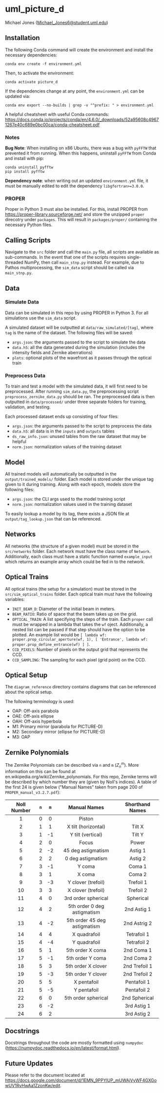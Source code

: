 # uml_picture_d

Michael Jones (Michael_Jones6@student.uml.edu)

## Installation

The following Conda command will create the environment and install the necessary dependencies:

    conda env create -f environment.yml 

Then, to activate the environment:

    conda activate picture_d

If the dependencies change at any point, the `environment.yml` can be updated via:

    conda env export --no-builds | grep -v "^prefix: " > environment.yml

A helpful cheatsheet with useful Conda commands: https://docs.conda.io/projects/conda/en/4.6.0/_downloads/52a95608c49671267e40c689e0bc00ca/conda-cheatsheet.pdf

### Notes

**Bug Note**: When installing on x86 Ubuntu, there was a bug with `pyFFTW` that prevented it from running.
When this happens, uninstall `pyFFTW` from Conda and install with pip:

    conda uninstall pyfftw
    pip install pyfftw

**Dependency note**: when writing out an updated `environment.yml` file, it must be manually edited to edit the dependency `libgfortran>=3.0.0`.

### PROPER

Proper in Python 3 must also be installed.
For this, install PROPER from https://proper-library.sourceforge.net/ and store the unzipped `proper` direcotry under `packages`.
This will result in `packages/proper/` containing the necessary Python files.

## Calling Scripts

Navigate to the `src` folder and call the `main.py` file, all scripts are available as sub-commands.
In the event that one of the scripts requires single-threaded NumPy, then call `main_stnp.py` instead.
For example, due to Pathos multiprocessing, the `sim_data` script should be called via `main_stnp.py`.

## Data

### Simulate Data

Data can be simulated in this repo by using PROPER in Python 3.
For all simulations use the `sim_data` script.

A simulated dataset will be outputted at `data/raw_simulated/[tag]`, where `tag` is the name of the dataset.
The following files will be saved:

- `args.json`: the arguments passed to the script to simulate the data
- `data.h5`: all the data generated during the simulation (includes the intensity fields and Zernike aberrations)
- `plots`: optional plots of the wavefront as it passes through the optical train

### Preprocess Data

To train and test a model with the simulated data, it will first need to be preprocessed.
After running `sim_data.py`, the preprocessing script `preprocess_zernike_data.py` should be ran.
The preprocessed data is then outputted in `data/processed/` under three separate folders for training, validation, and testing.

Each processed dataset ends up consisting of four files:

- `args.json`: the arguments passed to the script to preprocess the data
- `data.h5`: all data is in the `inputs` and `outputs` tables
- `ds_raw_info.json`: unused tables from the raw dataset that may be helpful
- `norm.json`: normalization values of the training dataset

## Model

All trained models will automatically be outputted in the `output/trained_models/` folder.
Each model is stored under the unique tag given to it during training.
Along with each epoch, models store the following files:

- `args.json`: the CLI args used to the model training script
- `norm.json`: normalization values used in the training dataset

To easily lookup a model by its tag, there exists a JSON file at `output/tag_lookup.json` that can be referenced.

## Networks

All networks (the structure of a given model) must be stored in the `src/networks` folder.
Each network must have the class name of `Network`.
Additionally, each class must have a static function named `example_input` which returns an example array which could be fed in to the network.

## Optical Trains

All optical trains (the setup for a simulation) must be stored in the `src/sim_optical_trains` folder.
Each optical train must have the following variables:
- `INIT_BEAM_D`: Diameter of the initial beam in meters.
- `BEAM_RATIO`: Ratio of space that the beam takes up on the grid.
- `OPTICAL_TRAIN`: A list specifying the steps of the train. Each `proper` call must be wrapped in a lambda that takes the `wf` oject. Additionally, a nested list can be passed if that step should have the option to be plotted. An example list would be `[ lambda wf: proper.prop_circular_aperture(wf, 1), [ 'Entrance', lambda wf: proper.prop_define_entrance(wf) ] ]`.
- `CCD_PIXELS`: Number of pixels on the output grid that represents the CCD.
- `CCD_SAMPLING`: The sampling for each pixel (grid point) on the CCD.

## Optical Setup

The `diagram_reference` directory contains diagrams that can be referenced about the optical setup.

The following terminology is used:
- OAP: Off-axis parabola
- OAE: Off-axis ellipse
- OAH: Off-axis hyperbola
- M1: Primary mirror (parabola for PICTURE-D)
- M2: Secondary mirror (ellipse for PICTURE-D)
- M3: OAP

## Zernike Polynomials

The Zernike Polynomials can be described via `n` and `m` ($`Z_n^m`$).
More information on this can be found at en.wikipedia.org/wiki/Zernike_polynomials.
For this repo, Zernike terms will be described by which number they are (given by Noll's indices).
A table of the first 24 is given below ("Manual Names" taken from page 200 of `PROPER_manual_v3.2.7.pdf`):

Noll Number | `n`   | `m`   | Manual Names                 | Shorthand Names
:---:       | :---: | :---: | :---:                        | :---:
1           | 0     | 0     | Piston                       | 
2           | 1     | 1     | X tilt (horizontal)          | Tilt X
3           | 1     | -1    | Y tilt (vertical)            | Tilt Y
4           | 2     | 0     | Focus                        | Power
5           | 2     | -2    | 45 deg astigmatism           | Astig 1
6           | 2     | 2     | 0  deg astigmatism           | Astig 2
7           | 3     | -1    | Y coma                       | Coma 1
8           | 3     | 1     | X coma                       | Coma 2
9           | 3     | -3    | Y clover (trefoil)           | Trefoil 1
10          | 3     | 3     | X clover (trefoil)           | Trefoil 2
11          | 4     | 0     | 3rd order spherical          | Spherical
12          | 4     | 2     | 5th order 0  deg astigmatism | 2nd Astig 1
13          | 4     | -2    | 5th order 45 deg astigmatism | 2nd Astrig 2
14          | 4     | 4     | X quadrafoil                 | Tetrafoil 1
15          | 4     | -4    | Y quadrafoil                 | Tetrafoil 2
16          | 5     | 1     | 5th order X coma             | 2nd Coma 1
17          | 5     | -1    | 5th order Y coma             | 2nd Coma 2
18          | 5     | 3     | 5th order X clover           | 2nd Trefoil 1
19          | 5     | -3    | 5th order Y clover           | 2nd Trefoil 2
20          | 5     | 5     | X pentafoil                  | Pentafoil 1
21          | 5     | -5    | Y pentafoil                  | Pentafoil 2
22          | 6     | 0     | 5th order spherical          | 2nd Spherical
23          | 6     | -2    |                              | 3rd Astig 1
24          | 6     | 2     |                              | 3rd Astig 2

## Docstrings

Docstrings throughout the code are mostly formatted using `numpydoc` (https://numpydoc.readthedocs.io/en/latest/format.html).

## Future Updates

Please refer to the document located at https://docs.google.com/document/d/1EMN_9PPYlUP_mUWAjVyWF4GXGowUV1RvHwAa1ZzonKw/edit.
